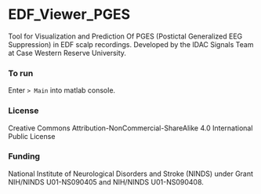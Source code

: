 # EDF_Viewer_PGES
Tool for Visualization and Prediction Of PGES (Postictal Generalized EEG Suppression) in EDF scalp recordings. Developed by the IDAC Signals Team at Case Western Reserve University.

### To run
Enter `> Main` into matlab console. 

### License
Creative Commons Attribution-NonCommercial-ShareAlike 4.0 International Public License


### Funding
National Institute of Neurological Disorders and Stroke (NINDS) under Grant NIH/NINDS U01-NS090405 and NIH/NINDS U01-NS090408.

